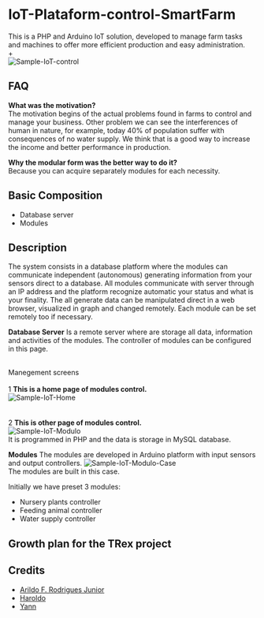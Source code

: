 # IoT-Plataform-control-SmartFarm
This is a PHP and Arduino IoT solution, developed to manage farm tasks and machines to offer more efficient production and easy administration.<br/>
+             
![Sample-IoT-control](https://raw.githubusercontent.com/Arildoj/IoT-Plataform-control-SmartFarm/master/wiki/Sample-IoT_2.png)

## FAQ 

**What was the motivation?**<br/>
The motivation begins of the actual problems found in farms to control and manage your business. Other problem we can see the interferences of human in nature, for example, today 40% of population suffer with consequences of no water supply. 
We think that is a good way to increase the income and better performance in production.

**Why the modular form was the better way to do it?**<br/>
Because you can acquire separately modules for each necessity.

## Basic Composition

+ Database server
+ Modules

## Description

The system consists in a database platform where the modules can communicate independent (autonomous) generating information from your sensors direct to a database.
All modules communicate with server through an IP address and the platform recognize automatic your status and what is your finality.
The all generate data can be manipulated direct in a web browser, visualized in graph and changed remotely. Each module can be set remotely too if necessary.

**Database Server**
Is a remote server where are storage all data, information and activities of the modules. The controller of modules can be configured in this page.

<br/>Manegement screens<br/><br/>
1 **This is a home page of modules control.**<br/>
![Sample-IoT-Home](https://raw.githubusercontent.com/Arildoj/IoT-Plataform-control-SmartFarm/master/wiki/home.PNG)
<br/><br/><br/>
2 **This is other page of modules control.**<br/>
![Sample-IoT-Modulo](https://raw.githubusercontent.com/Arildoj/IoT-Plataform-control-SmartFarm/master/wiki/tela-modulo.PNG)
<br/>
It is programmed in PHP and the data is storage in MySQL database.

**Modules**
The modules are developed in Arduino platform with input sensors and output controllers.
![Sample-IoT-Modulo-Case](https://raw.githubusercontent.com/Arildoj/IoT-Plataform-control-SmartFarm/master/wiki/Sample-Module%3DCase.png)<br/>
The modules are built in this case.

Initially we have preset 3 modules:
+	Nursery plants controller
+ Feeding animal controller
+	Water supply controller

## Growth plan for the TRex project 



## Credits

- [Arildo F. Rodrigues Junior](https://github.com/Arildoj)
- [Haroldo](https://)
- [Yann](https://)


